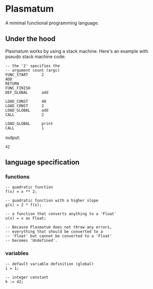 # Plasmatum
A minimal functional programming language.

## Under the hood
Plasmatum works by using a stack machine. Here's an example with pseudo stack machine code:
```
-- the '2' specifies the
-- argument count (argc)
FUNC_START      2
ADD
RETURN
FUNC_FINISH
DEF_GLOBAL      add

LOAD_CONST      40
LOAD_CONST      2
LOAD_GLOBAL     add
CALL            2

LOAD_GLOBAL     print
CALL            1
```

output:
```
42
```


## language specification
### functions
```plsm
-- quadratic function
f(x) = x ** 2;

-- quadratic function with a higher slope
g(x) = 2 * f(x);

-- a function that converts anything to a 'Float'
u(x) = x as Float;

-- Because Plasmatum does not throw any errors,
-- everything that should be converted to a
-- 'Float' but cannot be converted to a 'Float'
-- becomes 'Undefined'.
```

### variables
```
-- default variable definition (global)
i = 1;

-- integer constant
k := 42;
```


